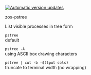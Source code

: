 [![Automatic version updates](https://github.com/ZOSOpenTools/zospstreeport/actions/workflows/bump.yml/badge.svg)](https://github.com/ZOSOpenTools/zospstreeport/actions/workflows/bump.yml)

zos-pstree

List visible processes in tree form

`pstree`                               
default

`pstree -A`                            
using ASCII box drawing characters

`pstree | cut -b -$(tput cols)`        
truncate to terminal width (no wrapping)
